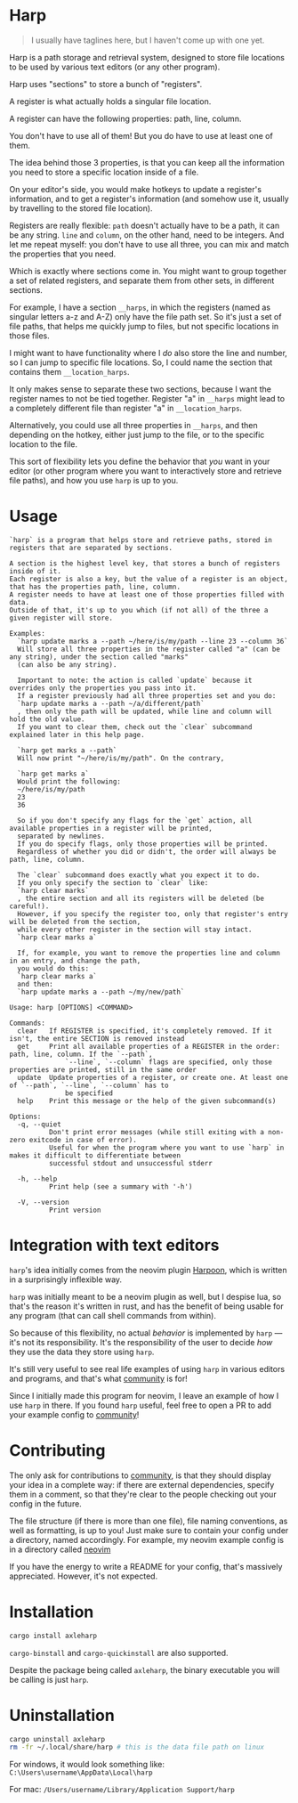 # Harp

> I usually have taglines here, but I haven't come up with one yet.

Harp is a path storage and retrieval system, designed to store file locations to be used by various text editors (or any other program).

Harp uses "sections" to store a bunch of "registers".

A register is what actually holds a singular file location.

A register can have the following properties: path, line, column.

You don't have to use all of them! But you do have to use at least one of them.

The idea behind those 3 properties, is that you can keep all the information you need to store a specific location inside of a file.

On your editor's side, you would make hotkeys to update a register's information, and to get a register's information (and somehow use it, usually by travelling to the stored file location).

Registers are really flexible: `path` doesn't actually have to be a path, it can be any string.
`line` and `column`, on the other hand, need to be integers. And let me repeat myself: you don't have to use all three, you can mix and match the properties that you need.

Which is exactly where sections come in. You might want to group together a set of related registers, and separate them from other sets, in different sections.

For example, I have a section `__harps`, in which the registers (named as singular letters a-z and A-Z) only have the file path set. So it's just a set of file paths, that helps me quickly jump to files, but not specific locations in those files.

I might want to have functionality where I *do* also store the line and number, so I can jump to specific file locations. So, I could name the section that contains them `__location_harps`.

It only makes sense to separate these two sections, because I want the register names to not be tied together.
Register "a" in `__harps` might lead to a completely different file than register "a" in `__location_harps`.

Alternatively, you could use all three properties in `__harps`, and then depending on the hotkey, either just jump to the file, or to the specific location to the file.

This sort of flexibility lets you define the behavior that *you* want in your editor (or other program where you want to interactively store and retrieve file paths), and how you use `harp` is up to you.

# Usage

```
`harp` is a program that helps store and retrieve paths, stored in registers that are separated by sections.

A section is the highest level key, that stores a bunch of registers inside of it.
Each register is also a key, but the value of a register is an object, that has the properties path, line, column.
A register needs to have at least one of those properties filled with data.
Outside of that, it's up to you which (if not all) of the three a given register will store.

Examples:
  `harp update marks a --path ~/here/is/my/path --line 23 --column 36`
  Will store all three properties in the register called "a" (can be any string), under the section called "marks"
  (can also be any string).

  Important to note: the action is called `update` because it overrides only the properties you pass into it.
  If a register previously had all three properties set and you do:
  `harp update marks a --path ~/a/different/path`
  , then only the path will be updated, while line and column will hold the old value.
  If you want to clear them, check out the `clear` subcommand explained later in this help page.

  `harp get marks a --path`
  Will now print "~/here/is/my/path". On the contrary,

  `harp get marks a`
  Would print the following:
  ~/here/is/my/path
  23
  36

  So if you don't specify any flags for the `get` action, all available properties in a register will be printed,
  separated by newlines.
  If you do specify flags, only those properties will be printed.
  Regardless of whether you did or didn't, the order will always be path, line, column.

  The `clear` subcommand does exactly what you expect it to do.
  If you only specify the section to `clear` like:
  `harp clear marks`
  , the entire section and all its registers will be deleted (be careful!).
  However, if you specify the register too, only that register's entry will be deleted from the section,
  while every other register in the section will stay intact.
  `harp clear marks a`

  If, for example, you want to remove the properties line and column in an entry, and change the path,
  you would do this:
  `harp clear marks a`
  and then:
  `harp update marks a --path ~/my/new/path`

Usage: harp [OPTIONS] <COMMAND>

Commands:
  clear   If REGISTER is specified, it's completely removed. If it isn't, the entire SECTION is removed instead
  get     Print all available properties of a REGISTER in the order: path, line, column. If the `--path`,
              `--line`, `--column` flags are specified, only those properties are printed, still in the same order
  update  Update properties of a register, or create one. At least one of `--path`, `--line`, `--column` has to
              be specified
  help    Print this message or the help of the given subcommand(s)

Options:
  -q, --quiet
          Don't print error messages (while still exiting with a non-zero exitcode in case of error).
          Useful for when the program where you want to use `harp` in makes it difficult to differentiate between
          successful stdout and unsuccessful stderr

  -h, --help
          Print help (see a summary with '-h')

  -V, --version
          Print version
```

# Integration with text editors

`harp`'s idea initially comes from the neovim plugin [Harpoon](https://github.com/ThePrimeagen/harpoon), which is written in a surprisingly inflexible way.

`harp` was initially meant to be a neovim plugin as well, but I despise lua, so that's the reason it's written in rust, and has the benefit of being usable for any program (that can call shell commands from within).

So because of this flexibility, no actual *behavior* is implemented by `harp` — it's not its responsibility. It's the responsibility of the user to decide *how* they use the data they store using `harp`.

It's still very useful to see real life examples of using `harp` in various editors and programs, and that's what [community](./community/) is for!

Since I initially made this program for neovim, I leave an example of how I use `harp` in there.
If you found `harp` useful, feel free to open a PR to add your example config to [community](./community/)!

# Contributing

The only ask for contributions to [community](./community/), is that they should display your idea in a complete way: if there are external dependencies, specify them in a comment, so that they're clear to the people checking out your config in the future.

The file structure (if there is more than one file), file naming conventions, as well as formatting, is up to you!
Just make sure to contain your config under a directory, named accordingly.
For example, my neovim example config is in a directory called [neovim](./community/neovim/)

If you have the energy to write a README for your config, that's massively appreciated.
However, it's not expected.

# Installation

```sh
cargo install axleharp
```

`cargo-binstall` and `cargo-quickinstall` are also supported.

Despite the package being called `axleharp`, the binary executable you will be calling is just `harp`.

# Uninstallation

```sh
cargo uninstall axleharp
rm -fr ~/.local/share/harp # this is the data file path on linux
```

For windows, it would look something like: `C:\Users\username\AppData\Local\harp`

For mac: `/Users/username/Library/Application Support/harp`
